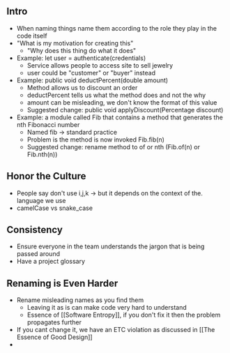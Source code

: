 ## Intro
* When naming things name them according to the role they play in the code itself
* "What is my motivation for creating this" 
	* "Why does this thing do what it does"
* Example: let user = authenticate(credentials)
	* Service allows people to access site to sell jewelry
	* user could be "customer" or "buyer" instead
* Example: public void deductPercent(double amount)
	* Method allows us to discount an order
	* deductPercent tells us what the method does and not the why
	* amount can be misleading, we don't know the format of this value
	* Suggested change: public void applyDiscount(Percentage discount)
* Example: a module called Fib that contains a method that generates the nth Fibonacci number
	* Named fib -> standard practice
	* Problem is the method is now invoked Fib.fib(n)
	* Suggested change: rename method to of or nth (Fib.of(n) or Fib.nth(n))
## Honor the Culture
* People say don't use i,j,k -> but it depends on the context of the. language we use
* camelCase vs snake_case
## Consistency
* Ensure everyone in the team understands the jargon that is being passed around
* Have a project glossary
## Renaming is Even Harder
* Rename misleading names as you find them
	* Leaving it as is can make code very hard to understand
	* Essence of [[Software Entropy]], if you don't fix it then the problem propagates further
* If you cant change it, we have an ETC violation as discussed in [[The Essence of Good Design]]
* 